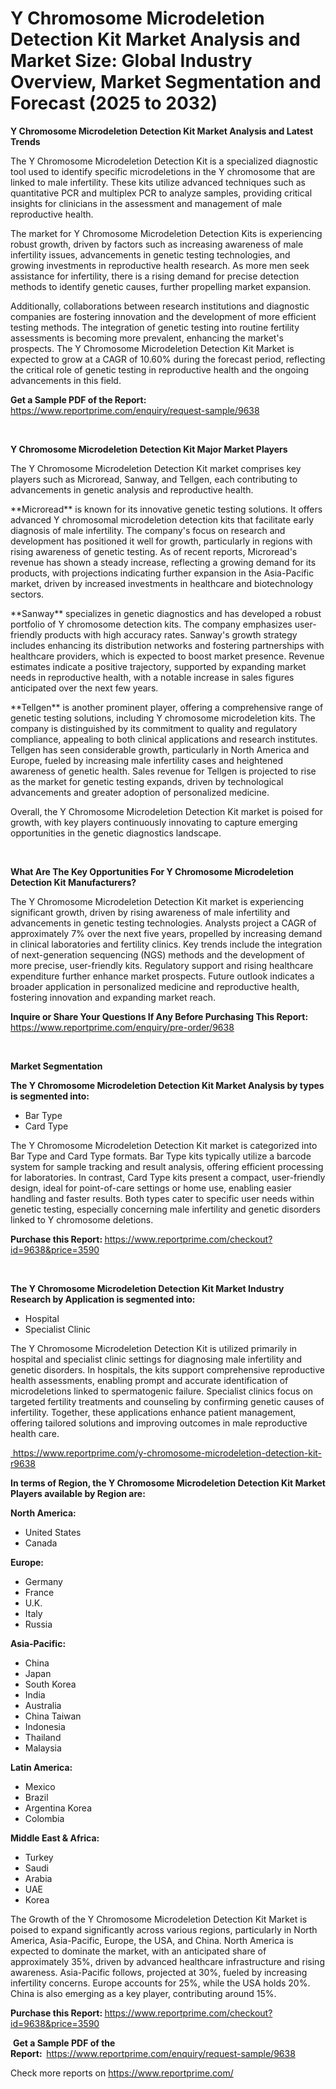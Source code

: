 <p><h1>Y Chromosome Microdeletion Detection Kit Market Analysis and Market Size: Global Industry Overview, Market Segmentation and Forecast (2025 to 2032)</h1></p><p><strong>Y Chromosome Microdeletion Detection Kit Market Analysis and Latest Trends</strong></p>
<p><p>The Y Chromosome Microdeletion Detection Kit is a specialized diagnostic tool used to identify specific microdeletions in the Y chromosome that are linked to male infertility. These kits utilize advanced techniques such as quantitative PCR and multiplex PCR to analyze samples, providing critical insights for clinicians in the assessment and management of male reproductive health.</p><p>The market for Y Chromosome Microdeletion Detection Kits is experiencing robust growth, driven by factors such as increasing awareness of male infertility issues, advancements in genetic testing technologies, and growing investments in reproductive health research. As more men seek assistance for infertility, there is a rising demand for precise detection methods to identify genetic causes, further propelling market expansion.</p><p>Additionally, collaborations between research institutions and diagnostic companies are fostering innovation and the development of more efficient testing methods. The integration of genetic testing into routine fertility assessments is becoming more prevalent, enhancing the market's prospects. The Y Chromosome Microdeletion Detection Kit Market is expected to grow at a CAGR of 10.60% during the forecast period, reflecting the critical role of genetic testing in reproductive health and the ongoing advancements in this field.</p></p>
<p><strong>Get a Sample PDF of the Report:&nbsp;</strong> <a href="https://www.reportprime.com/enquiry/request-sample/9638?utm_campaign=2925&utm_medium=2&utm_source=Github&utm_content=ia&utm_term=20032025&utm_id=y-chromosome-microdeletion-detection-kit">https://www.reportprime.com/enquiry/request-sample/9638</a></p>
<p>&nbsp;</p>
<p><strong>Y Chromosome Microdeletion Detection Kit Major Market Players</strong></p>
<p><p>The Y Chromosome Microdeletion Detection Kit market comprises key players such as Microread, Sanway, and Tellgen, each contributing to advancements in genetic analysis and reproductive health.</p><p>**Microread** is known for its innovative genetic testing solutions. It offers advanced Y chromosomal microdeletion detection kits that facilitate early diagnosis of male infertility. The company's focus on research and development has positioned it well for growth, particularly in regions with rising awareness of genetic testing. As of recent reports, Microread's revenue has shown a steady increase, reflecting a growing demand for its products, with projections indicating further expansion in the Asia-Pacific market, driven by increased investments in healthcare and biotechnology sectors.</p><p>**Sanway** specializes in genetic diagnostics and has developed a robust portfolio of Y chromosome detection kits. The company emphasizes user-friendly products with high accuracy rates. Sanway's growth strategy includes enhancing its distribution networks and fostering partnerships with healthcare providers, which is expected to boost market presence. Revenue estimates indicate a positive trajectory, supported by expanding market needs in reproductive health, with a notable increase in sales figures anticipated over the next few years.</p><p>**Tellgen** is another prominent player, offering a comprehensive range of genetic testing solutions, including Y chromosome microdeletion kits. The company is distinguished by its commitment to quality and regulatory compliance, appealing to both clinical applications and research institutes. Tellgen has seen considerable growth, particularly in North America and Europe, fueled by increasing male infertility cases and heightened awareness of genetic health. Sales revenue for Tellgen is projected to rise as the market for genetic testing expands, driven by technological advancements and greater adoption of personalized medicine.</p><p>Overall, the Y Chromosome Microdeletion Detection Kit market is poised for growth, with key players continuously innovating to capture emerging opportunities in the genetic diagnostics landscape.</p></p>
<p>&nbsp;</p>
<p><strong>What Are The Key Opportunities For Y Chromosome Microdeletion Detection Kit Manufacturers?</strong></p>
<p><p>The Y Chromosome Microdeletion Detection Kit market is experiencing significant growth, driven by rising awareness of male infertility and advancements in genetic testing technologies. Analysts project a CAGR of approximately 7% over the next five years, propelled by increasing demand in clinical laboratories and fertility clinics. Key trends include the integration of next-generation sequencing (NGS) methods and the development of more precise, user-friendly kits. Regulatory support and rising healthcare expenditure further enhance market prospects. Future outlook indicates a broader application in personalized medicine and reproductive health, fostering innovation and expanding market reach.</p></p>
<p><strong>Inquire or Share Your Questions If Any Before Purchasing This Report:</strong> <a href="https://www.reportprime.com/enquiry/pre-order/9638?utm_campaign=2925&utm_medium=2&utm_source=Github&utm_content=ia&utm_term=20032025&utm_id=y-chromosome-microdeletion-detection-kit">https://www.reportprime.com/enquiry/pre-order/9638</a></p>
<p>&nbsp;</p>
<p><strong>Market Segmentation</strong></p>
<p><strong>The Y Chromosome Microdeletion Detection Kit Market Analysis by types is segmented into:</strong></p>
<p><ul><li>Bar Type</li><li>Card Type</li></ul></p>
<p><p>The Y Chromosome Microdeletion Detection Kit market is categorized into Bar Type and Card Type formats. Bar Type kits typically utilize a barcode system for sample tracking and result analysis, offering efficient processing for laboratories. In contrast, Card Type kits present a compact, user-friendly design, ideal for point-of-care settings or home use, enabling easier handling and faster results. Both types cater to specific user needs within genetic testing, especially concerning male infertility and genetic disorders linked to Y chromosome deletions.</p></p>
<p><strong>Purchase this Report:&nbsp;</strong><a href="https://www.reportprime.com/checkout?id=9638&price=3590&utm_campaign=2925&utm_medium=2&utm_source=Github&utm_content=ia&utm_term=20032025&utm_id=y-chromosome-microdeletion-detection-kit">https://www.reportprime.com/checkout?id=9638&price=3590</a></p>
<p>&nbsp;</p>
<p><strong>The Y Chromosome Microdeletion Detection Kit Market Industry Research by Application is segmented into:</strong></p>
<p><ul><li>Hospital</li><li>Specialist Clinic</li></ul></p>
<p><p>The Y Chromosome Microdeletion Detection Kit is utilized primarily in hospital and specialist clinic settings for diagnosing male infertility and genetic disorders. In hospitals, the kits support comprehensive reproductive health assessments, enabling prompt and accurate identification of microdeletions linked to spermatogenic failure. Specialist clinics focus on targeted fertility treatments and counseling by confirming genetic causes of infertility. Together, these applications enhance patient management, offering tailored solutions and improving outcomes in male reproductive health care.</p></p>
<p><a href="https://www.reportprime.com/y-chromosome-microdeletion-detection-kit-r9638?utm_campaign=2925&utm_medium=2&utm_source=Github&utm_content=ia&utm_term=20032025&utm_id=y-chromosome-microdeletion-detection-kit">&nbsp;https://www.reportprime.com/y-chromosome-microdeletion-detection-kit-r9638</a></p>
<p><strong>In terms of Region, the Y Chromosome Microdeletion Detection Kit Market Players available by Region are:</strong></p>
<p>
    <p> <strong> North America: </strong>
        <ul>
            <li>United States</li>
            <li>Canada</li>
        </ul>
        </p> 
    <p> <strong> Europe: </strong>
        <ul>
            <li>Germany</li>
            <li>France</li>
            <li>U.K.</li>
            <li>Italy</li>
            <li>Russia</li>
        </ul>
        </p> 
    <p> <strong> Asia-Pacific: </strong>
        <ul>
            <li>China</li>
            <li>Japan</li>
            <li>South Korea</li>
            <li>India</li>
            <li>Australia</li>
            <li>China Taiwan</li>
            <li>Indonesia</li>
            <li>Thailand</li>
            <li>Malaysia</li>
        </ul>
        </p> 
    <p> <strong> Latin America: </strong>
        <ul>
            <li>Mexico</li>
            <li>Brazil</li>
            <li>Argentina Korea</li>
            <li>Colombia</li>
        </ul>
        </p> 
    <p> <strong> Middle East & Africa: </strong>
        <ul>
            <li>Turkey</li>
            <li>Saudi</li>
            <li>Arabia</li>
            <li>UAE</li>
            <li>Korea</li>
        </ul>
    </p>
    </p>
<p><p>The Growth of the Y Chromosome Microdeletion Detection Kit Market is poised to expand significantly across various regions, particularly in North America, Asia-Pacific, Europe, the USA, and China. North America is expected to dominate the market, with an anticipated share of approximately 35%, driven by advanced healthcare infrastructure and rising awareness. Asia-Pacific follows, projected at 30%, fueled by increasing infertility concerns. Europe accounts for 25%, while the USA holds 20%. China is also emerging as a key player, contributing around 15%.</p></p>
<p><strong>Purchase this Report: </strong><a href="https://www.reportprime.com/checkout?id=9638&price=3590&utm_campaign=2925&utm_medium=2&utm_source=Github&utm_content=ia&utm_term=20032025&utm_id=y-chromosome-microdeletion-detection-kit">https://www.reportprime.com/checkout?id=9638&price=3590</a></p>
<p>&nbsp;<strong>Get a Sample PDF of the Report:&nbsp;&nbsp;</strong><a href="https://www.reportprime.com/enquiry/request-sample/9638?utm_campaign=2925&utm_medium=2&utm_source=Github&utm_content=ia&utm_term=20032025&utm_id=y-chromosome-microdeletion-detection-kit">https://www.reportprime.com/enquiry/request-sample/9638</a></p>
<p><strong></strong></p>
<p>Check more reports on <a href="https://www.reportprime.com/?utm_campaign=2925&utm_medium=2&utm_source=Github&utm_content=ia&utm_term=20032025&utm_id=y-chromosome-microdeletion-detection-kit">https://www.reportprime.com/</a></p>